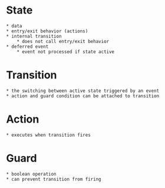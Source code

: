 # State
	* data
	* entry/exit behavior (actions)
	* internal transition
		* does not call entry/exit behavior
	* deferred event
		* event not processed if state active
		
# Transition
	* the switching between active state triggered by an event
	* action and guard condition can be attached to transition
	
# Action
	* executes when transition fires
	
# Guard
	* boolean operation
	* can prevent transition from firing

